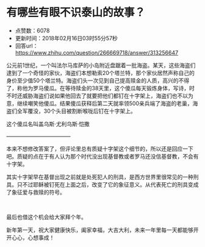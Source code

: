 # 有哪些有眼不识泰山的故事？
- 点赞数：6078
- 更新时间：2018年02月16日03时55分57秒
- 回答url：https://www.zhihu.com/question/266669718/answer/313256647
<body>
 <p data-pid="s4ObCxVX">公元前1世纪，一个叫法尔马库萨的小岛附近盘踞着一批海盗。某天，这些海盗们逮到了一个奇怪的家伙，海盗们本想勒索20个塔兰特，那个家伙居然声称自己的身价至少值50个塔兰特。海盗们头一次见到自己提高赎金的人质，高兴的不得了，称他为罗马傻瓜。在等待赎金的38天里，这个傻瓜每天锻炼身体，写诗，时不时还威胁海盗们说如果他回去了就要把他们都钉在十字架上，海盗们也不以为意，继续嘲笑他傻瓜。结果傻瓜获释后第二天就率领500亲兵端了海盗的老巢，海盗们全军覆没，30个头目被割断喉咙后钉在十字架上。</p>
 <p data-pid="eNGufWx-">这个傻瓜名叫盖乌斯·尤利乌斯·恺撒</p>
 <p data-pid="UH8rmBU0">————————————</p>
 <p data-pid="PefTDv8A">本来不想修改答案了，但评论里总有质疑十字架这个细节的，所以还是回应一下吧。质疑的点在于有人认为那个时代没出现基督教或者罗马还没信基督教，不会有十字架。</p>
 <p data-pid="4G7meMp8">其实十字架早在基督出现之前就是处死犯人的刑具，是西方世界里很常见的一种刑具。只不过耶稣被钉死在上面之后，改变了它的象征意义。从代表死亡的刑具变成了象征爱与救赎的符号。</p>
 <p class="ztext-empty-paragraph"><br></p>
 <p data-pid="kDl1ARdq">最后也借这个机会给大家拜个年。</p>
 <p data-pid="d3TozcMw">新年第一天，祝大家健康快乐，阖家幸福，大吉大利，未来一年里每一天都能够开开心心，心想事成！</p>
</body>